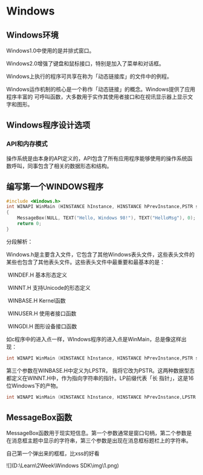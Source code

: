 # Windows

## Windows环境

Windows1.0中使用的是并排式窗口。

Windows2.0增强了键盘和鼠标接口，特别是加入了菜单和对话框。

Windows上执行的程序可共享在称为「动态链接库」的文件中的例程。

Windows运作机制的核心是一个称作「动态链接」的概念。Windows提供了应用程序丰富的
可呼叫函数，大多数用于实作其使用者接口和在视讯显示器上显示文字和图形。



## Windows程序设计选项

### API和内存模式

操作系统是由本身的API定义的，API包含了所有应用程序能够使用的操作系统函数呼叫，同事包含了相关的数据形态和结构。

## 





## 编写第一个WINDOWS程序



```c
#include <Windows.h>
int WINAPI WinMain (HINSTANCE hInstance, HINSTANCE hPrevInstance,PSTR szCmdLine, int iCmdShow)
{
	MessageBox(NULL, TEXT("Hello, Windows 98!"), TEXT("HelloMsg"), 0);
	return 0;
}
```



分段解析：

​	Windows.h是主要含入文件，它包含了其他Windows表头文件，这些表头文件的某些也包含了其他表头文件。这些表头文件中最重要和最基本的是：

​	WINDEF.H	基本形态定义

​	WINNT.H	支持Unicode的形态定义

​	WINBASE.H	Kernel函数

​	WINUSER.H	使用者接口函数

​	WINGDI.H	图形设备接口函数

如c程序中的进入点一样，WIndows程序的进入点是WinMain，总是像这样出现：

```c
int WINAPI WinMain (HINSTANCE hInstance, HINSTANCE hPrevInstance,PSTR szCmdLine, int iCmdShow)
```

第三个参数在WINBASE.H中定义为LPSTR，
我将它改为PSTR。这两种数据型态都定义在WINNT.H中，作为指向字符串的指针。LP前缀代表「长
指针」，这是16位Windows下的产物。

```c
int WINAPI WinMain (HINSTANCE hInstance, HINSTANCE hPrevInstance,LPSTR szCmdLine, int iCmdShow)
```





## MessageBox函数

MessageBox函数用于现实短信息。第一个参数通常是窗口句柄，第二个参数是在消息框主题中显示的字符串，第三个参数是出现在消息框标题栏上的字符串。



自己第一个弹出来的框框，比xss的好看

![](D:\Learn\2Week\Windows SDK\img\1.png)








